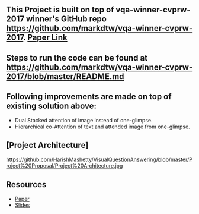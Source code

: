 ## This Project is built on top of vqa-winner-cvprw-2017 winner's GitHub repo https://github.com/markdtw/vqa-winner-cvprw-2017. [Paper Link](https://arxiv.org/pdf/1708.02711.pdf)

## Steps to run the code can be found at https://github.com/markdtw/vqa-winner-cvprw-2017/blob/master/README.md


## Following improvements are made on top of existing solution above:
  - Dual Stacked attention of image instead of one-glimpse.
  - Hierarchical co-Attention of text and attended image from one-glimpse.
  
## [Project Architecture]
https://github.com/HarishMashetty/VisualQuestionAnswering/blob/master/Project%20Proposal/Project%20Architecture.jpg

## Resources
  - [Paper](https://github.com/HarishMashetty/VisualQuestionAnswering/blob/master/Project%20Proposal/CS17EMDS11010_CS17EMDS11016_CS17EMDS11019_Report.pdf)
  - [Slides](https://github.com/HarishMashetty/VisualQuestionAnswering/blob/master/Project%20Proposal/VQA%20presentation_v2.pptx)
